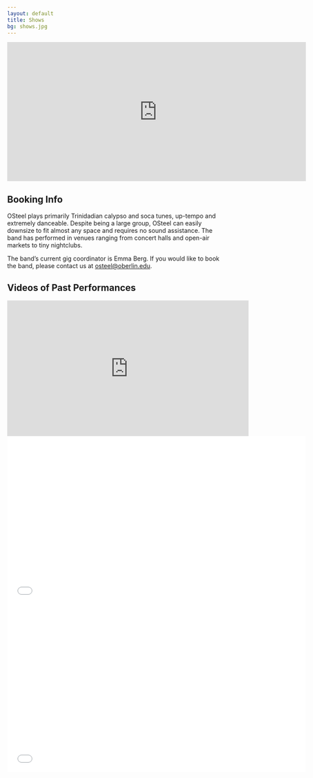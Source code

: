 ```yaml
---
layout: default
title: Shows
bg: shows.jpg
---
```


<div class="row clearfix">
	<div class="col-sm-6 col-sm-push-6">
		<iframe src="https://www.google.com/calendar/embed?showTitle=0&amp;showNav=0&amp;showDate=0&amp;showPrint=0&amp;showTabs=0&amp;showCalendars=0&amp;showTz=0&amp;mode=AGENDA&amp;height=600&amp;wkst=1&amp;bgcolor=%23e3e9ff&amp;src=oberlin.edu_mnloivt623oulo7p9kq805ltic%40group.calendar.google.com&amp;color=%23A32929&amp;ctz=America%2FNew_York" style="border: 0" width="693" height="323" frameborder="0" scrolling="no" class="margin-trailer"></iframe>
	</div>
	<div class="col-sm-6 col-sm-pull-6">
		<h2>Booking Info</h2>
		<p>OSteel plays primarily Trinidadian calypso and soca tunes, up-tempo and extremely danceable. Despite being a large group, OSteel can easily downsize to fit almost any space and requires no sound assistance. The band has performed in venues ranging from concert halls and open-air markets to tiny nightclubs.</p>
		<p>The band’s current gig coordinator is Emma Berg. If you would like to book the band, please contact us at <a href="mailto:osteel@oberlin.edu">osteel@oberlin.edu</a>.</p>
	</div>
</div>


<h2>Videos of Past Performances</h2>

<iframe width="560" height="315" src="https://www.youtube.com/embed/6ypjexoTbBs" frameborder="0" allowfullscreen></iframe>

<iframe width="693" height="390" class="margin-trailer" src="//www.youtube-nocookie.com/embed/WCtmFuDXJ_I" frameborder="0" allowfullscreen></iframe>

<iframe width="693" height="390" src="//www.youtube-nocookie.com/embed/C6-wvep_35c" frameborder="0" allowfullscreen></iframe>


